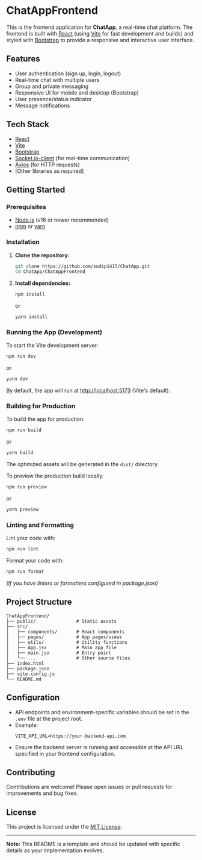 # ChatAppFrontend

This is the frontend application for **ChatApp**, a real-time chat platform. The frontend is built with [React](https://react.dev/) (using [Vite](https://vitejs.dev/) for fast development and builds) and styled with [Bootstrap](https://getbootstrap.com/) to provide a responsive and interactive user interface.

## Features

- User authentication (sign up, login, logout)
- Real-time chat with multiple users
- Group and private messaging
- Responsive UI for mobile and desktop (Bootstrap)
- User presence/status indicator
- Message notifications

## Tech Stack

- [React](https://react.dev/)
- [Vite](https://vitejs.dev/)
- [Bootstrap](https://getbootstrap.com/)
- [Socket.io-client](https://socket.io/docs/v4/client-api/) (for real-time communication)
- [Axios](https://axios-http.com/) (for HTTP requests)
- [Other libraries as required]

## Getting Started

### Prerequisites

- [Node.js](https://nodejs.org/) (v16 or newer recommended)
- [npm](https://www.npmjs.com/) or [yarn](https://yarnpkg.com/)

### Installation

1. **Clone the repository:**
   ```bash
   git clone https://github.com/sudip1415/ChatApp.git
   cd ChatApp/ChatAppFrontend
   ```

2. **Install dependencies:**
   ```bash
   npm install
   ```
   or
   ```bash
   yarn install
   ```

### Running the App (Development)

To start the Vite development server:

```bash
npm run dev
```
or
```bash
yarn dev
```

By default, the app will run at [http://localhost:5173](http://localhost:5173) (Vite's default).

### Building for Production

To build the app for production:

```bash
npm run build
```
or
```bash
yarn build
```

The optimized assets will be generated in the `dist/` directory.

To preview the production build locally:

```bash
npm run preview
```
or
```bash
yarn preview
```

### Linting and Formatting

Lint your code with:

```bash
npm run lint
```

Format your code with:

```bash
npm run format
```

*(If you have linters or formatters configured in package.json)*

## Project Structure

```
ChatAppFrontend/
├── public/               # Static assets
├── src/
│   ├── components/       # React components
│   ├── pages/            # App pages/views
│   ├── utils/            # Utility functions
│   ├── App.jsx           # Main app file
│   ├── main.jsx          # Entry point
│   └── ...               # Other source files
├── index.html
├── package.json
├── vite.config.js
└── README.md
```

## Configuration

- API endpoints and environment-specific variables should be set in the `.env` file at the project root.
- Example:
  ```
  VITE_API_URL=https://your-backend-api.com
  ```
- Ensure the backend server is running and accessible at the API URL specified in your frontend configuration.

## Contributing

Contributions are welcome! Please open issues or pull requests for improvements and bug fixes.

## License

This project is licensed under the [MIT License](../LICENSE).

---

**Note:** This README is a template and should be updated with specific details as your implementation evolves.
